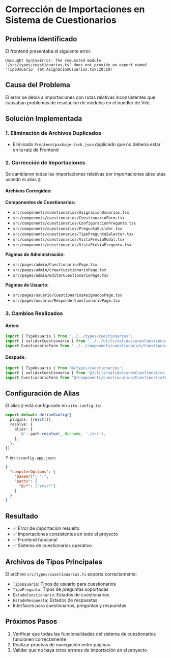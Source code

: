 # Corrección de Importaciones en Sistema de Cuestionarios

## Problema Identificado

El frontend presentaba el siguiente error:
```
Uncaught SyntaxError: The requested module '/src/types/cuestionarios.ts' does not provide an export named 'TipoUsuario' (at AsignacionUsuarios.tsx:20:10)
```

## Causa del Problema

El error se debía a importaciones con rutas relativas inconsistentes que causaban problemas de resolución de módulos en el bundler de Vite.

## Solución Implementada

### 1. Eliminación de Archivos Duplicados
- Eliminado `Frontend/package-lock.json` duplicado que no debería estar en la raíz de Frontend

### 2. Corrección de Importaciones
Se cambiaron todas las importaciones relativas por importaciones absolutas usando el alias `@`:

#### Archivos Corregidos:

**Componentes de Cuestionarios:**
- `src/components/cuestionarios/AsignacionUsuarios.tsx`
- `src/components/cuestionarios/CuestionarioForm.tsx`
- `src/components/cuestionarios/ConfiguracionPregunta.tsx`
- `src/components/cuestionarios/PreguntaBuilder.tsx`
- `src/components/cuestionarios/TipoPreguntaSelector.tsx`
- `src/components/cuestionarios/VistaPreviaModal.tsx`
- `src/components/cuestionarios/VistaPreviaPregunta.tsx`

**Páginas de Administración:**
- `src/pages/admin/CuestionariosPage.tsx`
- `src/pages/admin/CrearCuestionarioPage.tsx`
- `src/pages/admin/EditarCuestionarioPage.tsx`

**Páginas de Usuario:**
- `src/pages/usuario/CuestionariosAsignadosPage.tsx`
- `src/pages/usuario/ResponderCuestionarioPage.tsx`

### 3. Cambios Realizados

#### Antes:
```typescript
import { TipoUsuario } from '../../types/cuestionarios';
import { validarCuestionario } from '../../utils/validacionesCuestionarios';
import CuestionarioForm from '../../components/cuestionarios/CuestionarioForm';
```

#### Después:
```typescript
import { TipoUsuario } from '@/types/cuestionarios';
import { validarCuestionario } from '@/utils/validacionesCuestionarios';
import CuestionarioForm from '@/components/cuestionarios/CuestionarioForm';
```

## Configuración de Alias

El alias `@` está configurado en `vite.config.ts`:
```typescript
export default defineConfig({
  plugins: [react()],
  resolve: {
    alias: {
      '@': path.resolve(__dirname, './src'),
    },
  },
})
```

Y en `tsconfig.app.json`:
```json
{
  "compilerOptions": {
    "baseUrl": ".",
    "paths": {
      "@/*": ["src/*"]
    }
  }
}
```

## Resultado

- ✅ Error de importación resuelto
- ✅ Importaciones consistentes en todo el proyecto
- ✅ Frontend funcional
- ✅ Sistema de cuestionarios operativo

## Archivos de Tipos Principales

El archivo `src/types/cuestionarios.ts` exporta correctamente:
- `TipoUsuario`: Tipos de usuario para cuestionarios
- `TipoPregunta`: Tipos de preguntas soportadas
- `EstadoCuestionario`: Estados de cuestionarios
- `EstadoRespuesta`: Estados de respuestas
- Interfaces para cuestionarios, preguntas y respuestas

## Próximos Pasos

1. Verificar que todas las funcionalidades del sistema de cuestionarios funcionen correctamente
2. Realizar pruebas de navegación entre páginas
3. Validar que no haya otros errores de importación en el proyecto
